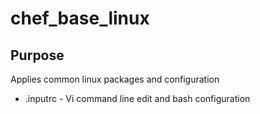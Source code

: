 # chef_base_linux

## Purpose

Applies common linux packages and configuration

* .inputrc - Vi command line edit and bash configuration
